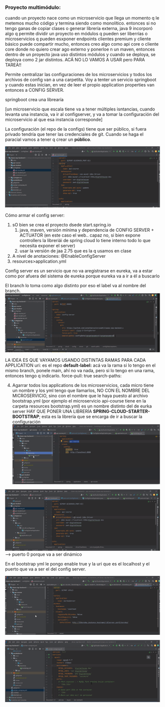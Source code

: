 ### Proyecto multimódulo:
cuando un proyecto nace como un microservicio que llega un momento q le metemos mucho código y termina siendo como monolítico. entonces si no tengo ganas de copiar clases o generar librería externa, java 9 incorporó algo q permite dividir un proyecto en módulos q pueden ser liberrías o microservicios q pueden esxponer endpoints
clientes premium y cliente básico puede compartir mucho, entonces creo algo como api core o cliente core donde no quiero crear ago externo y ponerloe n un maven, entonces dentro de un proyecto java uso distintos módulos y cuando se deploya, se deploya como 2 jar distintos. ACÁ NO LO VAMOS A USAR pero PARA TAREA!!

Permite centralizar las configuraciones de los microservicios y todos los archivos de config van a una carpetita. Voy a tenter un servicio springboot y cuando estas inician, en vez de leer el propio application properties van entonces a CONFIG SERVER.

springboot crea una librearía

[un microservicio que escala tiene va a tener múltiples isntancias, cuando levanta una instancia, va ir al configserver, y va a tomar la configuración del microservicio al que esa instancia corresponde]

La configuración (el repo de la configs) tiene que ser público, si fuera privado tendría que tener las credenciales de git. Cuando se haga el paracial vamos a tener q crear un **público**.

![](img/M2_configServer.png)


Cómo armar el config server:
1) sO bien se crea el proyecto dsede start.spring.io
   1) java, maven, versión mínima y dependencia de CONFIG SERVER + ACTUATOR (en este caso el web.. capaz no, si bien expone controllers la libreriái de spring cloud lo tiene interno todo lo que necesita exponer el server)
   2) usar la versión de jaa 2.75 que es la q usamos en clase
2) A nivel de anotaciones: @EnableConfigServer
3) resources>application.yml

Config server es un servicio que no va aregistrarse en eureka, va a estar como por afuera del sistema de eureka porque eureka va a ir a él a buscarlo

El branch lo toma como algo distinto por eso el label va al nombre del branch.
![](img/M2_applicationyml.png)

LA IDEA ES QUE VAYAMOS USANDO DISTINTAS RAMAS PARA CADA APPLICATION
    uri: es el repo
    **default-label:** acá va la rama si lo tengo en el mismo branch, ponele main, ahí no va nada, pero si lo tengo en una rama, entonces tengo q indicarlo.
    force-pull: true
    search-paths:

4) Agarrar todos los applications de los microservicios, cada micro tiene un nombre y los yml tengo que llamarlos, NO CON EL NOMBRE DEL MICROSERVICIO, sino con el nombre que le haya puesto al archivo bootstrap.yml (por ejemplo el microservicio api-course tiene en la carpeta resources bootstrap.yml) es un nombre distinto del de eurka server
HAY QUE PONER UNA LIBRERÍA **SPRING-CLOUD-STARTER-BOOTSTRAP**; esta es la librería que se encarga de ir a buscar la configuración
  ![](img/M2_bootstrapyml.png)

  ![](img/M2_api-courseyml.png) --> puerto 0 porque va a ser dinámico

  En el bootstrap yml le pongo enable true y la uri que es el localhost y el puerto que va a ser el del config server.

![](img/M2_eurekaserveryml.png)

![](img/M2_dockerCompose.png)





